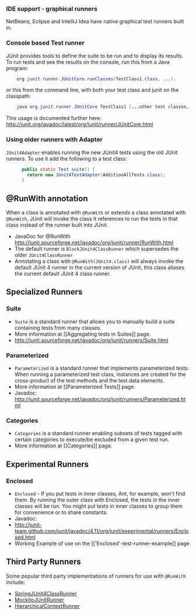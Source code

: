 ### IDE support - graphical runners
NetBeans, Eclipse and IntelliJ Idea have native graphical test runners built in.

### Console based Test runner
JUnit provides tools to define the suite to be run and to display its results. To run tests and see the results on the console, run this from a Java program:
```java
    org.junit.runner.JUnitCore.runClasses(TestClass1.class, ...);
```
or this from the command line, with both your test class and junit on the classpath:
```java
    java org.junit.runner.JUnitCore TestClass1 [...other test classes...]
```
This usage is documented further here: http://junit.org/javadoc/latest/org/junit/runner/JUnitCore.html

### Using older runners with Adapter
`JUnit4Adapter` enables running the new JUnit4 tests using the old JUnit runners. To use it add the following  to a test class:
```java
      public static Test suite() {
        return new JUnit4TestAdapter(AdditionAllTests.class);
      }
```
## @RunWith annotation
When a class is annotated with `@RunWith` or extends a class annotated with `@RunWith`, JUnit will invoke the class it references to run the tests in that class instead of the runner built into JUnit.
- JavaDoc for @RunWith http://junit.sourceforge.net/javadoc/org/junit/runner/RunWith.html
- The default runner is `BlockJUnit4ClassRunner` which supersedes the older `JUnit4ClassRunner`
- Annotating a class with `@RunWith(JUnit4.class)` will always invoke the default JUnit 4 runner in the current version of JUnit, this class aliases the current default JUnit 4 class runner.

## Specialized Runners ##
### Suite ###
- `Suite` is a standard runner that allows you to manually build a suite containing tests from many classes.
 - More information at [[Aggregating tests in Suites]] page.
 - http://junit.sourceforge.net/javadoc/org/junit/runners/Suite.html

### Parameterized ###
- `Parameterized` is a standard runner that implements parameterized tests. When running a parameterized test class, instances are created for the cross-product of the test methods and the test data elements.
 - More information at [[Parameterized Tests]] page.
 - Javadoc: http://junit.sourceforge.net/javadoc/org/junit/runners/Parameterized.html

### Categories ###
- `Categories` is a standard runner enabling subsets of tests tagged with certain categories to execute/be excluded from a  given test run.
 - More information at [[Categories]] page.

## Experimental Runners ##
### Enclosed ###
- `Enclosed` - If you put tests in inner classes, Ant, for example, won't find them. By running the outer class with Enclosed, the tests in the inner classes will be run. You might put tests in inner classes to group them for convenience or to share constants.
- Javadoc: 
 - http://junit-team.github.com/junit/javadoc/4.11/org/junit/experimental/runners/Enclosed.html
- Working Example of use on the [['Enclosed'-test-runner-example]] page

## Third Party Runners ##
Some popular third party implementations of runners for use with `@RunWith` include:
- [SpringJUnit4ClassRunner](http://docs.spring.io/spring/docs/current/javadoc-api/org/springframework/test/context/junit4/SpringJUnit4ClassRunner.html)
- [MockitoJUnitRunner](http://docs.mockito.googlecode.com/hg/latest/org/mockito/runners/MockitoJUnitRunner.html)
- [HierarchicalContextRunner](https://github.com/bechte/junit-hierarchicalcontextrunner/wiki)